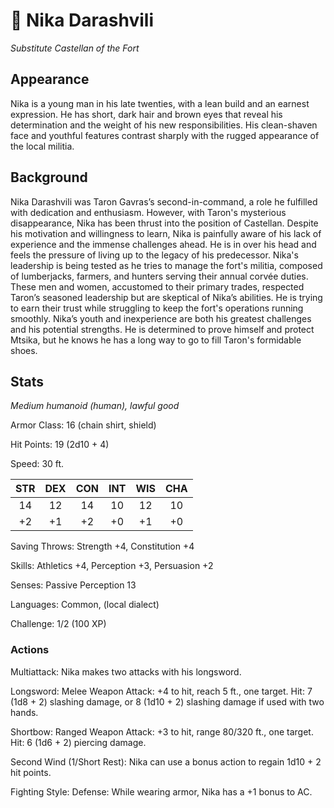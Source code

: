 # 🏰 Nika Darashvili
_Substitute Castellan of the Fort_

## Appearance
Nika is a young man in his late twenties, with a lean build and an earnest expression. He has short, dark hair and brown eyes that reveal his determination and the weight of his new responsibilities. His clean-shaven face and youthful features contrast sharply with the rugged appearance of the local militia.

## Background
Nika Darashvili was Taron Gavras’s second-in-command, a role he fulfilled with dedication and enthusiasm. However, with Taron's mysterious disappearance, Nika has been thrust into the position of Castellan. Despite his motivation and willingness to learn, Nika is painfully aware of his lack of experience and the immense challenges ahead. He is in over his head and feels the pressure of living up to the legacy of his predecessor.
Nika's leadership is being tested as he tries to manage the fort's militia, composed of lumberjacks, farmers, and hunters serving their annual corvée duties. These men and women, accustomed to their primary trades, respected Taron’s seasoned leadership but are skeptical of Nika’s abilities. He is trying to earn their trust while struggling to keep the fort's operations running smoothly. Nika’s youth and inexperience are both his greatest challenges and his potential strengths. He is determined to prove himself and protect Mtsika, but he knows he has a long way to go to fill Taron's formidable shoes.

## Stats
_Medium humanoid (human), lawful good_

Armor Class: 16 (chain shirt, shield)

Hit Points: 19 (2d10 + 4)

Speed: 30 ft.

| STR | DEX | CON | INT | WIS | CHA |
|:---:|:---:|:---:|:---:|:---:|:---:|
|14   |12   |14   |10   |12   |10   |
|+2   |+1   |+2   |+0   |+1   |+0   |

Saving Throws: Strength +4, Constitution +4

Skills: Athletics +4, Perception +3, Persuasion +2

Senses: Passive Perception 13

Languages: Common, (local dialect)

Challenge: 1/2 (100 XP)

### Actions
Multiattack: Nika makes two attacks with his longsword.

Longsword: Melee Weapon Attack: +4 to hit, reach 5 ft., one target. Hit: 7 (1d8 + 2) slashing damage, or 8 (1d10 + 2) slashing damage if used with two hands.

Shortbow: Ranged Weapon Attack: +3 to hit, range 80/320 ft., one target. Hit: 6 (1d6 + 2) piercing damage.

Second Wind (1/Short Rest): Nika can use a bonus action to regain 1d10 + 2 hit points.

Fighting Style: Defense: While wearing armor, Nika has a +1 bonus to AC.
